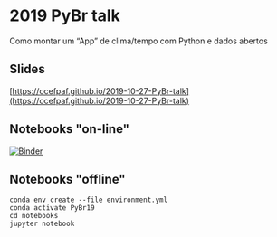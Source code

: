 # 2019 PyBr talk

Como montar um “App” de clima/tempo com Python e dados abertos

## Slides

[https://ocefpaf.github.io/2019-10-27-PyBr-talk](https://ocefpaf.github.io/2019-10-27-PyBr-talk)

## Notebooks "on-line"

[![Binder](http://mybinder.org/badge.svg)](https://binder.pangeo.io/v2/gh/ocefpaf/2019-10-27-PyBr-talk/gh-pages/notebooks)

## Notebooks "offline"

```shell
conda env create --file environment.yml 
conda activate PyBr19
cd notebooks
jupyter notebook
```